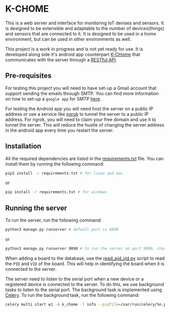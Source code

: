 # K-CHOME

This is a web server and interface for monitoring IoT devises and sensors. It is designed to be extensible and adaptable to the number of devices(things) and sensors that are connected to it. It is designed to be used in a home environment, but can be used in other environments as well.

This project is a work in progress and is not yet ready for use. It is developed along side it's android app counterpart [K-CHome](https://github.com/jetsup/K-CHome) that communicates with the server through a [RESTful API](k_api).

## Pre-requisites

For testing this project you will need to have set-up a Gmail account that support sending the emails through SMTP. You can find more information on how to set-up a `google app` for SMTP [here](https://gist.github.com/jetsup/a283be1e2501d84960d21a6d2ade5caf).

For testing the Android app you will need host the server on a public IP address or use a service like [ngrok](https://ngrok.com/) to tunnel the server to a public IP address. For ngrok, you will need to claim your free domain and use it to tunnel the server. This will reduce the hustle of changing the server address in the android app every time you restart the server.

## Installation

All the required dependencies are listed in the [requirements.txt](requirements.txt) file. You can install them by running the following command:

```bash
pip3 install -r requirements.txt # for linux and mac
```

or

```bash
pip install -r requirements.txt # for windows
```

## Running the server

To run the server, run the following command:

```bash
python3 manage.py runserver # default port is 8000
```

or

```bash
python3 manage.py runserver 9090 # to run the server on port 9090, change 9090 to any port you want
```

When adding a board to the database, use the [read_pid_vid.py](read_pid_vid.py) script to read the `PID` and `VID` of the board. This will help in identifying the board when it is connected to the server.

The server need to listen to the serial port when a new device or a registered device is connected to the server. To do this, we use background tasks to listen to the serial port. The background task is implemented using [Celery](https://docs.celeryproject.org/en/stable/). To run the background task, run the following command:

```bash
celery multi start w1 -A k_chome -l info --pidfile=/var/run/celery/%n.pid --logfile=/var/log/celery/%n.log # might need to run as sudo
```
